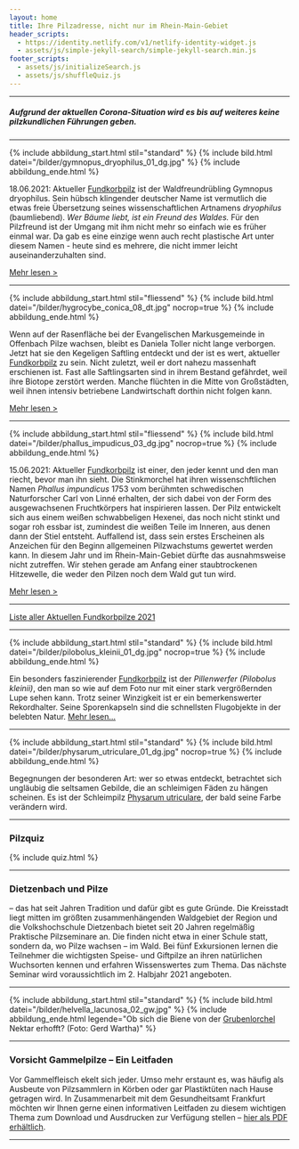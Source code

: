 ```yaml
---
layout: home
title: Ihre Pilzadresse, nicht nur im Rhein-Main-Gebiet
header_scripts:
  - https://identity.netlify.com/v1/netlify-identity-widget.js
  - assets/js/simple-jekyll-search/simple-jekyll-search.min.js
footer_scripts:
  - assets/js/initializeSearch.js
  - assets/js/shuffleQuiz.js
---
```

- - -

##### Aufgrund der aktuellen Corona-Situation wird es bis auf weiteres keine pilzkundlichen Führungen geben.

- - -

{% include abbildung_start.html stil="standard" %}
{% include bild.html datei="/bilder/gymnopus_dryophilus_01_dg.jpg" %}
{% include abbildung_ende.html %}

18.06.2021: Aktueller [Fundkorbpilz](AA "Glossar-") ist der Waldfreundrübling Gymnopus dryophilus. Sein hübsch klingender deutscher Name ist vermutlich die etwas freie Übersetzung seines wissenschaftlichen Artnamens *dryophilus* (baumliebend). *Wer Bäume liebt, ist ein Freund des Waldes.* Für den Pilzfreund ist der Umgang mit ihm nicht mehr so einfach wie es früher einmal war. Da gab es eine einzige wenn auch recht plastische Art unter diesem Namen - heute sind es mehrere, die nicht immer leicht auseinanderzuhalten sind. 


[Mehr lesen >](/pilze/gymnopus-dryophilus-waldfreundrübling)  

- - -

{% include abbildung_start.html stil="fliessend" %}
{% include bild.html datei="/bilder/hygrocybe_conica_08_dt.jpg" nocrop=true %}
{% include abbildung_ende.html %}

Wenn auf der Rasenfläche bei der Evangelischen Markusgemeinde in Offenbach Pilze wachsen, bleibt es Daniela Toller nicht lange verborgen. Jetzt hat sie den Kegeligen Saftling entdeckt und der ist es wert, aktueller [Fundkorbpilz](AA "Glossar-") zu sein. Nicht zuletzt, weil er dort nahezu massenhaft erschienen ist. Fast alle Saftlingsarten sind in ihrem Bestand gefährdet, weil ihre Biotope zerstört werden. Manche flüchten in die Mitte von Großstädten, weil ihnen intensiv betriebene Landwirtschaft dorthin nicht folgen kann.

[Mehr lesen >](/pilze/hygrocybe-conica-kegeliger-saftling-schwärzender-saftling) 

<div style="clear:  both"></div>

- - -

{% include abbildung_start.html stil="fliessend" %}
{% include bild.html datei="/bilder/phallus_impudicus_03_dg.jpg" nocrop=true %}
{% include abbildung_ende.html %}

15.06.2021:  Aktueller [Fundkorbpilz](AA "Glossar-") ist einer, den jeder kennt und den man riecht, bevor man ihn sieht. Die Stinkmorchel hat ihren wissenschftlichen Namen *Phallus impundicus* 1753 vom berühmten schwedischen Naturforscher Carl von Linné erhalten, der sich dabei von der Form des ausgewachsenen Fruchtkörpers hat inspirieren lassen. Der Pilz entwickelt sich aus einem weißen schwabbeligen Hexenei, das noch nicht stinkt und sogar roh essbar ist, zumindest die weißen Teile im Inneren, aus denen dann der Stiel entsteht. Auffallend ist, dass sein erstes Erscheinen als Anzeichen für den Beginn allgemeinen Pilzwachstums gewertet werden kann. In diesem Jahr und im Rhein-Main-Gebiet dürfte das ausnahmsweise nicht zutreffen. Wir stehen gerade am Anfang einer staubtrockenen Hitzewelle, die weder den Pilzen noch dem Wald gut tun wird.

[Mehr lesen >](/pilze/phallus-impudicus-stinkmorchel)

<div style="clear:  both"></div>

- - -

[Liste aller Aktuellen Fundkorbpilze 2021](/artikel/liste-aller-aktuellen-fundkorbpilze-2021.html)

- - -

{% include abbildung_start.html stil="standard" %}
{% include bild.html datei="/bilder/pilobolus_kleinii_01_dg.jpg" nocrop=true %}
{% include abbildung_ende.html %}

Ein besonders faszinierender [Fundkorbpilz](AA "Glossar-") ist der *Pillenwerfer (Pilobolus kleinii)*, den man so wie auf dem Foto nur mit einer stark vergrößernden Lupe sehen kann. Trotz seiner Winzigkeit ist er ein bemerkenswerter Rekordhalter. Seine Sporenkapseln sind die schnellsten Flugobjekte in der belebten Natur. [Mehr lesen...](/pilze/pilobolus-kleinii-pillenwerfer)

- - -

{% include abbildung_start.html stil="standard" %}
{% include bild.html datei="/bilder/physarum_utriculare_01_dg.jpg" nocrop=true %}
{% include abbildung_ende.html %}

Begegnungen der besonderen Art: wer so etwas entdeckt, betrachtet sich ungläubig die seltsamen Gebilde, die an schleimigen Fäden zu hängen scheinen. Es ist der Schleimpilz [Physarum utriculare](/pilze/physarum-utriculare-fadenfruchtschleimpilz), der bald seine Farbe verändern wird.

- - -

### Pilzquiz

{% include quiz.html %}

- - -

### Dietzenbach und Pilze

– das hat seit Jahren Tradition und dafür gibt es gute Gründe. Die Kreisstadt liegt mitten im größten zusammenhängenden Waldgebiet der Region und die Volkshochschule Dietzenbach bietet seit 20 Jahren regelmäßig Praktische Pilzseminare an. Die finden nicht etwa in einer Schule statt, sondern da, wo Pilze wachsen – im Wald. Bei fünf Exkursionen lernen die Teilnehmer die wichtigsten Speise- und Giftpilze an ihren natürlichen Wuchsorten kennen und erfahren Wissenswertes zum Thema. Das nächste Seminar wird voraussichtlich im 2. Halbjahr 2021 angeboten.

- - -

{% include abbildung_start.html stil="standard" %}
{% include bild.html datei="/bilder/helvella_lacunosa_02_gw.jpg" %}
{% include abbildung_ende.html legende="Ob sich die Biene von der <a href='/pilze/helvella-lacunosa-grubenlorchel'>Grubenlorchel</a> Nektar erhofft?  (Foto: Gerd Wartha)" %}

- - -

### Vorsicht Gammelpilze – Ein Leitfaden

Vor Gammelfleisch ekelt sich jeder. Umso mehr erstaunt es, was häufig als Ausbeute von Pilzsammlern in Körben oder gar Plastiktüten nach Hause getragen wird. In Zusammenarbeit mit dem Gesundheitsamt Frankfurt möchten wir Ihnen gerne einen informativen Leitfaden zu diesem wichtigen Thema zum Download und Ausdrucken zur Verfügung stellen – [hier als PDF erhältlich](/assets/docs/Fundkorb.de-Gammelpilze.pdf).

- - -